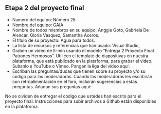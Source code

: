 ## Etapa 2 del proyecto final

- Numero del equipo: Número 25
- Nombre del equipo: GAIA
- Nombre de todos miembros en su equipo: Anggie Goto, Gabriela De Alencar, Gloria Vasquez, Samantha Aceros.
- El título de su proyecto: Agua para todos.
- La lista de recursos y referencias que han usado: Visual Studio,
- Graben un video de 5-min usando el modelo “Entrega 2 Proyecto Final Patrones Hermosos”. Utilicen el template de diapositivas en nuestra plataforma, que está publicado en la plataforma, para grabar el video. Subanlo a YouTube o Vimeo. Pongan la liga del vídeo aquí: 
- Escriban las preguntas/dudas que tienen sobre su proyecto y/o su código para las moderadoras. Cuando las moderadoras les escribirán con retroalimentación en el foro, incluirán sugerencias a estas preguntas. Añadan sus preguntas aquí:

No se olviden de entregar el código que ustedes han escrito para el proyecto final. Instrucciones para subir archivos a Github están disponibles en la plataforma.
